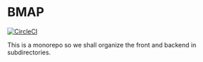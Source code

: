 # BMAP

[![CircleCI](https://circleci.com/gh/ZY-Ang/bmap/tree/master.svg?style=svg)](https://circleci.com/gh/ZY-Ang/bmap/tree/master)

This is a monorepo so we shall organize the front and backend in subdirectories.
